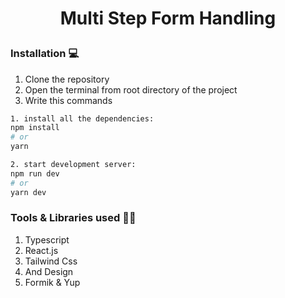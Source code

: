 # <p  align="center">Multi Step Form Handling</p>

### Installation 💻
1. Clone the repository
2. Open the terminal from root directory of the project
3. Write this commands

```bash
1. install all the dependencies:
npm install
# or
yarn

2. start development server:
npm run dev
# or
yarn dev
```

### Tools & Libraries used 🚀🚀
1. Typescript
2. React.js
3. Tailwind Css
4. And Design
5. Formik & Yup
